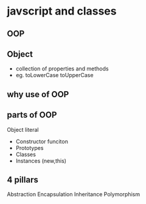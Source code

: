 # javscript and classes

## OOP

## Object

- collection of properties and methods
- eg. toLowerCase toUpperCase

## why use of OOP

## parts of OOP

Object literal

- Constructor funciton
- Prototypes
- Classes
- Instances (new,this)

## 4 pillars

Abstraction
Encapsulation
Inheritance
Polymorphism
